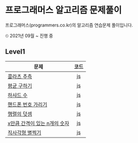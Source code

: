 # 프로그래머스 알고리즘 문제풀이
프로그래머스(programmers.co.kr)의 알고리즘 연습문제 풀이입니다.

⏲ 2021년 09월 ~ 진행 중

## Level1

|문제|코드|
|---|:---:|
|[콜라츠 추측](https://programmers.co.kr/learn/courses/30/lessons/12943?language=javascript)|[js](https://github.com/programmer-heeney/programmers/blob/master/level1_collatz.js)|
|[평균 구하기](https://programmers.co.kr/learn/courses/30/lessons/12944?language=javascript)|[js](https://github.com/programmer-heeney/programmers/blob/master/level1_average.js)|
|[하샤드 수](https://programmers.co.kr/learn/courses/30/lessons/12947)|[js](https://github.com/programmer-heeney/programmers/blob/master/level1_harshad.js)|
|[핸드폰 번호 가리기](https://programmers.co.kr/learn/courses/30/lessons/12948)|[js](https://github.com/programmer-heeney/programmers/blob/master/level1_blind_number.js)|
|[행렬의 덧셈](https://programmers.co.kr/learn/courses/30/lessons/12950)|[js](https://github.com/programmer-heeney/programmers/blob/master/level1_matrix_sum.js)|
|[x만큼 간격이 있는 n개의 숫자](https://programmers.co.kr/learn/courses/30/lessons/12954)|[js](https://github.com/programmer-heeney/programmers/blob/master/level1_x_distance_numbers.js)|
|[직사각형 별찍기](https://programmers.co.kr/learn/courses/30/lessons/12969)|[js](https://github.com/programmer-heeney/programmers/blob/master/level1_star_square.js)|
